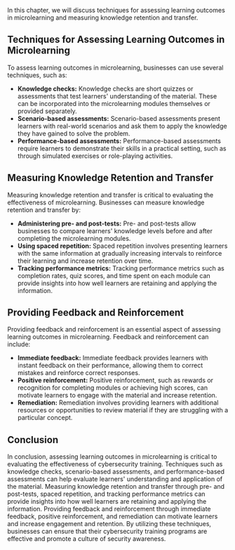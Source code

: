 
In this chapter, we will discuss techniques for assessing learning outcomes in microlearning and measuring knowledge retention and transfer.

Techniques for Assessing Learning Outcomes in Microlearning
-----------------------------------------------------------

To assess learning outcomes in microlearning, businesses can use several techniques, such as:

* **Knowledge checks:** Knowledge checks are short quizzes or assessments that test learners' understanding of the material. These can be incorporated into the microlearning modules themselves or provided separately.
* **Scenario-based assessments:** Scenario-based assessments present learners with real-world scenarios and ask them to apply the knowledge they have gained to solve the problem.
* **Performance-based assessments:** Performance-based assessments require learners to demonstrate their skills in a practical setting, such as through simulated exercises or role-playing activities.

Measuring Knowledge Retention and Transfer
------------------------------------------

Measuring knowledge retention and transfer is critical to evaluating the effectiveness of microlearning. Businesses can measure knowledge retention and transfer by:

* **Administering pre- and post-tests:** Pre- and post-tests allow businesses to compare learners' knowledge levels before and after completing the microlearning modules.
* **Using spaced repetition:** Spaced repetition involves presenting learners with the same information at gradually increasing intervals to reinforce their learning and increase retention over time.
* **Tracking performance metrics:** Tracking performance metrics such as completion rates, quiz scores, and time spent on each module can provide insights into how well learners are retaining and applying the information.

Providing Feedback and Reinforcement
------------------------------------

Providing feedback and reinforcement is an essential aspect of assessing learning outcomes in microlearning. Feedback and reinforcement can include:

* **Immediate feedback:** Immediate feedback provides learners with instant feedback on their performance, allowing them to correct mistakes and reinforce correct responses.
* **Positive reinforcement:** Positive reinforcement, such as rewards or recognition for completing modules or achieving high scores, can motivate learners to engage with the material and increase retention.
* **Remediation:** Remediation involves providing learners with additional resources or opportunities to review material if they are struggling with a particular concept.

Conclusion
----------

In conclusion, assessing learning outcomes in microlearning is critical to evaluating the effectiveness of cybersecurity training. Techniques such as knowledge checks, scenario-based assessments, and performance-based assessments can help evaluate learners' understanding and application of the material. Measuring knowledge retention and transfer through pre- and post-tests, spaced repetition, and tracking performance metrics can provide insights into how well learners are retaining and applying the information. Providing feedback and reinforcement through immediate feedback, positive reinforcement, and remediation can motivate learners and increase engagement and retention. By utilizing these techniques, businesses can ensure that their cybersecurity training programs are effective and promote a culture of security awareness.
